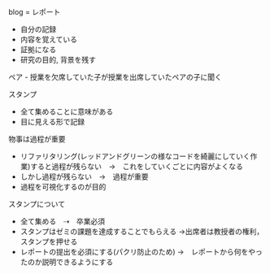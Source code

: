 blog = レポート

-   自分の記録
-   内容を覚えている
-   証拠になる
-   研究の目的, 背景を残す

ペア - 授業を欠席していた子が授業を出席していたペアの子に聞く

スタンプ

-   全て集めることに意味がある
-   目に見える形で記録

物事は過程が重要

-   リファリタリング(レッドアンドグリーンの様なコードを綺麗にしていく作業)すると過程が残らない　→　これをしていくごとに内容がよくなる
-   しかし過程が残らない　→　過程が重要
-   過程を可視化するのが目的

スタンプについて

-   全て集める　⇢　卒業必須
-   スタンプはゼミの課題を達成することでもらえる
    →出席者は教授者の権利，スタンプを押せる
-   レポートの提出を必須にする(パクリ防止のため)
    →　レポートから何をやったのか説明できるようにする
